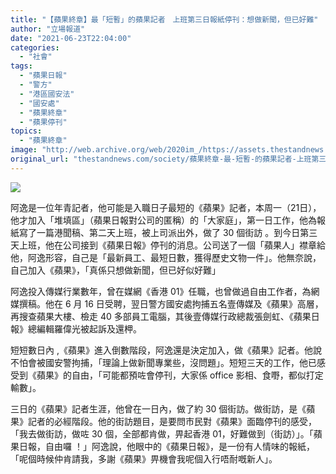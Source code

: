 ```yaml
---
title: "【蘋果終章】最「短暫」的蘋果記者　上班第三日報紙停刊：想做新聞，但已好難"
author: "立場報道"
date: "2021-06-23T22:04:00"
categories:
  - "社會"
tags:
  - "蘋果日報"
  - "警方"
  - "港區國安法"
  - "國安處"
  - "蘋果終章"
  - "蘋果停刊"
topics:
  - "蘋果終章"
image: "http://web.archive.org/web/2020im_/https://assets.thestandnews.com/media/photos/Untitled-3_8HIAi.png"
original_url: "thestandnews.com/society/蘋果終章-最-短暫-的蘋果記者-上班第三日報紙停刊-想做新聞-但已好難"
---
```

![](http://web.archive.org/web/2020im_/https://assets.thestandnews.com/media/photos/Untitled-3_8HIAi.png)

阿逸是一位年青記者，他可能是入職日子最短的《蘋果》記者，本周一（21日），他才加入「堆填區」（蘋果日報對公司的匿稱）的「大家庭」，第一日工作，他為報紙寫了一篇港聞稿、第二天上班，被上司派出外，做了 30 個街訪 。到今日第三天上班，他在公司接到《蘋果日報》停刊的消息。公司送了一個「蘋果人」襟章給他，阿逸形容，自己是「最新員工、最短日數，獲得歷史文物一件」。他無奈說，自己加入《蘋果》，「真係只想做新聞，但已好似好難」

阿逸投入傳媒行業數年，曾在媒網《香港 01》任職，也曾做過自由工作者，為網媒撰稿。他在 6 月 16 日受聘，翌日警方國安處拘捕五名壹傳媒及《蘋果》高層，再搜查蘋果大樓、檢走 40 多部員工電腦，其後壹傳媒行政總裁張劍虹、《蘋果日報》總編輯羅偉光被起訴及還柙。

短短數日內 ,《蘋果》進入倒數階段，阿逸還是決定加入，做《蘋果》記者。他說不怕會被國安警拘捕，「理論上做新聞專業些，沒問題」。短短三天的工作，他已感受到《蘋果》的自由，「可能都預咗會停刊，大家係 office 影相、食嘢，都似打定輸數」。

三日的《蘋果》記者生涯，他曾在一日內，做了約 30 個街訪。做街訪，是《蘋果》記者的必經階段。他的街訪題目，是要問市民對《蘋果》面臨停刊的感受，「我去做街訪，做咗 30 個，全部都肯做，畀起香港 01，好難做到（街訪）」。「蘋果日報，自由囉 ！」阿逸說，他眼中的《蘋果日報》，是一份有人情味的報紙，「呢個時候仲肯請我，多謝《蘋果》畀機會我呢個入行唔耐嘅新人」。
